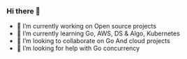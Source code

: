 ### Hi there 👋

- 🔭 I’m currently working on Open source projects
- 🌱 I’m currently learning Go, AWS, DS & Algo, Kubernetes
- 👯 I’m looking to collaborate on Go And cloud projects
- 🤔 I’m looking for help with Go concurrency
<!-- - 💬 Ask me about Anything 
- 📫 How to reach me: .
- 😄 Pronouns: ...
- ⚡ Fun fact: ...
-->
